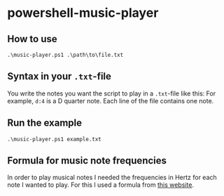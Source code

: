 # powershell-music-player

## How to use

```
.\music-player.ps1 .\path\to\file.txt
```

## Syntax in your `.txt`-file

You write the notes you want the script to play in a `.txt`-file like this: For example, `d:4` is a D quarter note. Each line of the file contains one note.

## Run the example

```
.\music-player.ps1 example.txt
```

## Formula for music note frequencies

In order to play musical notes I needed the frequencies in Hertz for each note I wanted to play. For this I used a formula from [this website](https://pages.mtu.edu/~suits/NoteFreqCalcs.html).
